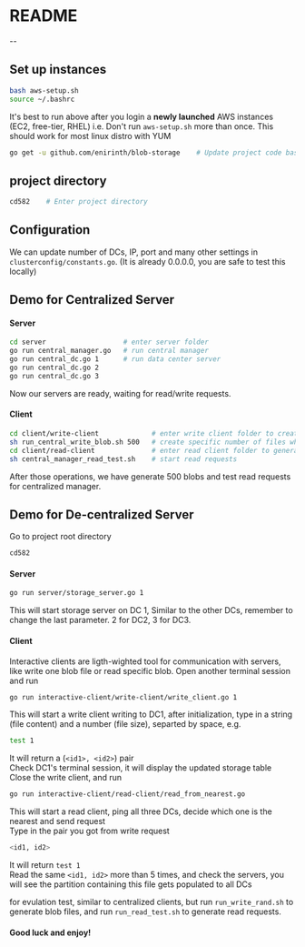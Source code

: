 # README
--

## Set up instances
```sh
bash aws-setup.sh
source ~/.bashrc
```
It's best to run above after you login a **newly launched** AWS instances (EC2, free-tier, RHEL) i.e. Don't run `aws-setup.sh` more than once. This should work for most linux distro with YUM

```sh
go get -u github.com/enirinth/blob-storage    # Update project code base
```

## project directory
```sh
cd582    # Enter project directory
```

## Configuration
We can update number of DCs, IP, port and many other settings in `clusterconfig/constants.go`. (It is already 0.0.0.0, you are safe to test this locally)   

## Demo for Centralized Server
#### Server
```sh
cd server                   # enter server folder
go run central_manager.go   # run central manager
go run central_dc.go 1      # run data center server
go run central_dc.go 2
go run central_dc.go 3
```
Now our servers are ready, waiting for read/write requests.

#### Client
```sh
cd client/write-client             # enter write client folder to create blobs
sh run_central_write_blob.sh 500   # create specific number of files which follows the zipf distribution
cd client/read-client              # enter read client folder to generate read requests
sh central_manager_read_test.sh    # start read requests
```
After those operations, we have generate 500 blobs and test read requests for centralized manager.

## Demo for De-centralized Server
Go to project root directory
```sh
cd582
```
#### Server 
```sh
go run server/storage_server.go 1
```
This will start storage server on DC 1, Similar to the other DCs, remember to change the last parameter. 2 for DC2, 3 for DC3.

#### Client
Interactive clients are ligth-wighted tool for communication with servers, like write one blob file or read specific blob.
Open another terminal session and run
```sh
go run interactive-client/write-client/write_client.go 1
```
This will start a write client writing to DC1, after initialization, type in a string (file content) and a number (file size), separted by space, e.g.
```sh
test 1
```
It will return a (`<id1>, <id2>`) pair   
Check DC1's terminal session, it will display the updated storage table   
Close the write client, and run    
```sh
go run interactive-client/read-client/read_from_nearest.go
```
This will start a read client, ping all three DCs, decide which one is the nearest and send request     
Type in the pair you got from write request  
```sh
<id1, id2>
```
It will return `test 1`    
Read the same `<id1, id2>` more than 5 times, and check the servers, you will see the partition containing this file gets populated to all DCs   


for evulation test, similar to centralized clients, but run `run_write_rand.sh` to generate blob files, and run `run_read_test.sh` to generate read requests. 

#### Good luck and enjoy! 
